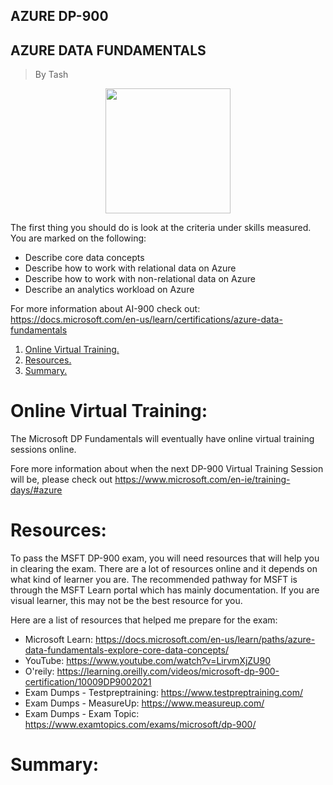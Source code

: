 ## AZURE DP-900
## AZURE DATA FUNDAMENTALS 
> By Tash
<p align="center">
<img max-height=200 height=200 src=""/>
</p>

The first thing you should do is look at the criteria under skills measured. You are marked on the following:
- Describe core data concepts
- Describe how to work with relational data on Azure
- Describe how to work with non-relational data on Azure
- Describe an analytics workload on Azure

For more information about AI-900 check out: https://docs.microsoft.com/en-us/learn/certifications/azure-data-fundamentals

1. [ Online Virtual Training. ](#training)
2. [ Resources. ](#resources)
3. [ Summary. ](#summary)


# Online Virtual Training:
<a name="training"></a>

The Microsoft DP Fundamentals will eventually have online virtual training sessions online. 

Fore more information about when the next DP-900 Virtual Training Session will be, please check out https://www.microsoft.com/en-ie/training-days/#azure

# Resources:
<a name="resources"></a>
To pass the MSFT DP-900 exam, you will need resources that will help you in clearing the exam. There are a lot of resources online and it depends on what kind of learner you are. The recommended pathway for MSFT is through the MSFT Learn portal which has mainly documentation. If you are visual learner, this may not be the best resource for you. 

Here are a list of resources that helped me prepare for the exam:

- Microsoft Learn: https://docs.microsoft.com/en-us/learn/paths/azure-data-fundamentals-explore-core-data-concepts/
- YouTube: https://www.youtube.com/watch?v=LirvmXjZU90
- O'reily: https://learning.oreilly.com/videos/microsoft-dp-900-certification/10009DP9002021
- Exam Dumps - Testpreptraining: https://www.testpreptraining.com/
- Exam Dumps - MeasureUp: https://www.measureup.com/ 
- Exam Dumps - Exam Topic: https://www.examtopics.com/exams/microsoft/dp-900/

# Summary:
<a name="summary"></a>
